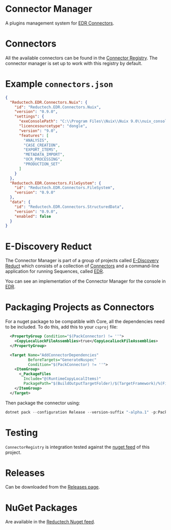 # Connector Manager

A plugins management system for [EDR Connectors](https://gitlab.com/reductech/edr/connectors).

# Connectors

All the available connectors can be found in the
[Connector Registry](https://gitlab.com/reductech/edr/connector-registry/-/packages).
The connector manager is set up to work with this registry by default.

# Example `connectors.json`

```json
{
  "Reductech.EDR.Connectors.Nuix": {
    "id": "Reductech.EDR.Connectors.Nuix",
    "version": "0.9.0",
    "settings": {
      "exeConsolePath": "C:\\Program Files\\Nuix\\Nuix 9.0\\nuix_console.exe",
      "licencesourcetype": "dongle",
      "version": "9.0",
      "features": [
        "ANALYSIS",
        "CASE_CREATION",
        "EXPORT_ITEMS",
        "METADATA_IMPORT",
        "OCR_PROCESSING",
        "PRODUCTION_SET"
      ]
    }
  },
  "Reductech.EDR.Connectors.FileSystem": {
    "id": "Reductech.EDR.Connectors.FileSystem",
    "version": "0.9.0"
  },
  "data": {
    "id": "Reductech.EDR.Connectors.StructuredData",
    "version": "0.9.0",
    "enabled": false
  }
}
```

# E-Discovery Reduct

The Connector Manager is part of a group of projects called
[E-Discovery Reduct](https://gitlab.com/reductech/edr)
which consists of a collection of [Connectors](https://gitlab.com/reductech/edr/connectors)
and a command-line application for running Sequences, called
[EDR](https://gitlab.com/reductech/edr/edr/-/releases).

You can see an implementation of the Connector Manager for the console
in [EDR](https://gitlab.com/reductech/edr/edr/-/releases).

# Packaging Projects as Connectors

For a nuget package to be compatible with Core, all the dependencies
need to be included. To do this, add this to your `csproj` file:

```xml
  <PropertyGroup Condition="$(PackConnector) != ''">
    <CopyLocalLockFileAssemblies>true</CopyLocalLockFileAssemblies>
  </PropertyGroup>

  <Target Name="AddConnectorDependencies"
          BeforeTargets="GenerateNuspec"
          Condition="$(PackConnector) != ''">
    <ItemGroup>
      <_PackageFiles
        Include="@(RuntimeCopyLocalItems)"
        PackagePath="$(BuildOutputTargetFolder)/$(TargetFramework)/%(Filename)%(Extension)" />
    </ItemGroup>
  </Target>
```

Then package the connector using:

```powershell
dotnet pack --configuration Release --version-suffix "-alpha.1" -p:PackConnector=true --output ./
```

# Testing

`ConnectorRegistry` is integration tested against the
[nuget feed](https://gitlab.com/reductech/edr/connectormanager/-/packages) of this project.

# Releases

Can be downloaded from the [Releases page](https://gitlab.com/reductech/edr/connectormanager/-/releases).

# NuGet Packages

Are available in the [Reductech Nuget feed](https://gitlab.com/reductech/nuget/-/packages).
